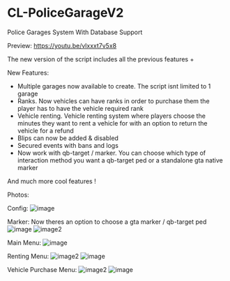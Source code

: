 # CL-PoliceGarageV2
Police Garages System With Database Support

Preview: https://youtu.be/vlxxxt7v5x8

The new version of the script includes all the previous features + 

New Features:
- Multiple garages now available to create. The script isnt limited to 1 garage
- Ranks. Now vehicles can have ranks in order to purchase them the player has to have the vehicle required rank
- Vehicle renting. Vehicle renting system where players choose the minutes they want to rent a vehicle for with an option to return the vehicle for a refund
- Blips can now be added & disabled
- Secured events with bans and logs
- Now work with qb-target / marker. You can choose which type of interaction method you want a qb-target ped or a standalone gta native marker

And much more cool features ! 

Photos:

Config:
![image](https://user-images.githubusercontent.com/96447671/223709922-002e29fc-251c-4d75-af0c-d8a0b124b867.png)

Marker:
Now theres an option to choose a gta marker / qb-target ped
![image](https://user-images.githubusercontent.com/96447671/223710177-506d27ae-8d59-49af-b086-77df16792061.png)
![image2](https://user-images.githubusercontent.com/96447671/223710184-70eca8c8-1c60-45ff-acf7-5dfc0df15b5e.png)

Main Menu:
![image](https://user-images.githubusercontent.com/96447671/223710386-fd3b3b2b-c9f6-46a1-96c8-030e50dda1a1.png)


Renting Menu:
![image2](https://user-images.githubusercontent.com/96447671/223710418-c76c0508-281d-4d19-b370-d18b45b4c40c.png)
![image](https://user-images.githubusercontent.com/96447671/223710490-466464c8-f4b2-4a05-b23e-d3e5bb5a1bcf.png)


Vehicle Purchase Menu:
![image2](https://user-images.githubusercontent.com/96447671/223710661-0529676f-4c3d-4141-9af7-ca698a3f912f.png)
![image](https://user-images.githubusercontent.com/96447671/223710703-f168fb46-5b12-4000-bfa8-48104776d54a.png)

